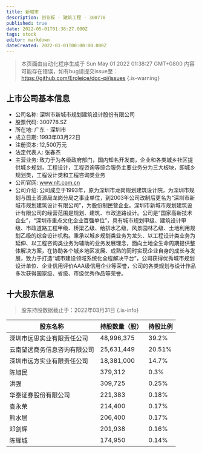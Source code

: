 ```yaml
---
title: 新城市
description: 创业板 - 建筑工程 - 300778
published: true
date: 2022-05-01T01:38:27.000Z
tags: stock
editor: markdown
dateCreated: 2022-01-01T00:00:00.000Z
---
```


> 本页面由自动化程序生成于 Sun May 01 2022 01:38:27 GMT+0800
> 内容可能存在错误，如有bug请提交issue至：https://github.com/Eroleice/doc-pi/issues
{.is-warning}

## 上市公司基本信息
- 公司名称: 深圳市新城市规划建筑设计股份有限公司
- 股票代码: 300778.SZ
- 所在地: 广东 - 深圳市
- 成立日期: 1993年03月22日
- 注册资本: 12,500万元
- 法定代表人: 张春杰
- 主营业务: 致力于为各级政府部门，国内知名开发商，企业和各类城乡社区提供城乡规划，工程设计，工程咨询等综合服务主要业务分为三大板块，即城乡规划类，工程设计类和工程咨询类业务
- 公司官网: www.nlt.com.cn
- 公司介绍: 公司成立于1993年，原为深圳市龙岗规划建筑设计院，为深圳市规划与国土资源局龙岗分局之事业单位，到2003年公司改制后更名为“深圳市新城市规划建筑设计有限公司”，为股份制民营企业。深圳市新城市规划建筑设计有限公司的经营范围是规划、建筑、市政道路设计。公司是“国家高新技术企业”，“深圳市重点文化企业百强单位”，具有城市规划甲级、建筑设计甲级、市政道路工程甲级、桥梁乙级、给排水乙级，风景园林乙级、土地利用规划乙级的综合设计机构。秉承以城乡规划类业务为龙头、以工程设计类业务为延伸、以工程咨询类业务为辅助的业务发展理念，面向土地全生命周期提供整体解决方案，在协助各个城乡地区发展、成熟的同时实现企业自身的成长与发展，致力于打造“城市建设领域系统化全程解决平台”，公司获得优秀城市规划设计单位、企业信用评价AAA级信用企业等荣誉，公司的各类规划与设计作品多次获得国家级、省级、市级优秀作品等荣誉。


## 十大股东信息
> 股东持股数据截止于：2022年03月31日
{.is-info}

| 股东名称 | 持股数量（股） | 持股比例 |
| --- | --- | --- |
| 深圳市远思实业有限责任公司 | 48,996,375 | 39.2% |
| 云南望远商务信息咨询有限公司 | 25,631,449 | 20.51% |
| 深圳市远方实业有限责任公司 | 18,381,000 | 14.7% |
| 陈旭民 | 379,312 | 0.3% |
| 洪强 | 309,725 | 0.25% |
| 华泰证券股份有限公司 | 221,383 | 0.18% |
| 袁永荣 | 214,400 | 0.17% |
| 熊水层 | 206,400 | 0.17% |
| 邓剑辉 | 201,938 | 0.16% |
| 陈辉城 | 174,950 | 0.14% |




